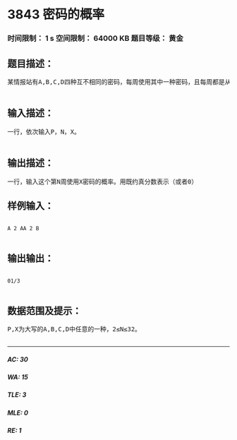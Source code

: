 # 3843 密码的概率   
### 时间限制： 1 s     空间限制： 64000 KB     题目等级： 黄金  
## 题目描述：  

<pre>
某情报站有A,B,C,D四种互不相同的密码，每周使用其中一种密码，且每周都是从上周未使用的三种密码中等可能地随机选用一种。设第一周使用密码P，那么第N周使用X密码的概率是？  

</pre>
  
  
## 输入描述：  

<pre>
一行，依次输入P，N，X。  

</pre>
  
  
## 输出描述：  

<pre>
一行，输入这个第N周使用X密码的概率。用既约真分数表示（或者0）
</pre>
  
  
## 样例输入：  

<pre><code>
A 2 AA 2 B  

</code></pre>
  
  
## 输出输出：  

<pre><code>
01/3  

</code></pre>
  
  
## 数据范围及提示：  

<pre>
P,X为大写的A,B,C,D中任意的一种，2≤N≤32。  

</pre>
  
  
***  

##### AC: 30  
##### WA: 15  
##### TLE: 3  
##### MLE: 0  
##### RE: 1  
